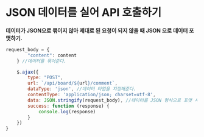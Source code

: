 JSON 데이터를 실어 API 호출하기
==


**데이터가 JSON으로 묶이지 않아 제대로 된 요청이 되지 않을 때 JSON 으로 데이터 포맷하기.**<br>

```javascript
request_body = {
        "content": content
    } //데이터를 묶어준다.

    $.ajax({
        type: "POST",
        url: `/api/board/${url}/comment`,
        dataType: 'json', //데이터 타입을 지정해준다.
        contentType: 'application/json; charset=utf-8',
        data: JSON.stringify(request_body), //데이터를 JSON 형식으로 포맷 시켜준다.
        success: function (response) {
            console.log(response)
        }
    })
}
```
